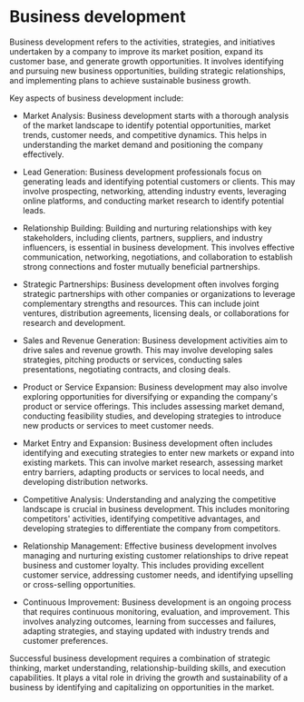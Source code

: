 # Business development

Business development refers to the activities, strategies, and initiatives undertaken by a company to improve its market position, expand its customer base, and generate growth opportunities. It involves identifying and pursuing new business opportunities, building strategic relationships, and implementing plans to achieve sustainable business growth.

Key aspects of business development include:

* Market Analysis: Business development starts with a thorough analysis of the market landscape to identify potential opportunities, market trends, customer needs, and competitive dynamics. This helps in understanding the market demand and positioning the company effectively.

* Lead Generation: Business development professionals focus on generating leads and identifying potential customers or clients. This may involve prospecting, networking, attending industry events, leveraging online platforms, and conducting market research to identify potential leads.

* Relationship Building: Building and nurturing relationships with key stakeholders, including clients, partners, suppliers, and industry influencers, is essential in business development. This involves effective communication, networking, negotiations, and collaboration to establish strong connections and foster mutually beneficial partnerships.

* Strategic Partnerships: Business development often involves forging strategic partnerships with other companies or organizations to leverage complementary strengths and resources. This can include joint ventures, distribution agreements, licensing deals, or collaborations for research and development.

* Sales and Revenue Generation: Business development activities aim to drive sales and revenue growth. This may involve developing sales strategies, pitching products or services, conducting sales presentations, negotiating contracts, and closing deals.

* Product or Service Expansion: Business development may also involve exploring opportunities for diversifying or expanding the company's product or service offerings. This includes assessing market demand, conducting feasibility studies, and developing strategies to introduce new products or services to meet customer needs.

* Market Entry and Expansion: Business development often includes identifying and executing strategies to enter new markets or expand into existing markets. This can involve market research, assessing market entry barriers, adapting products or services to local needs, and developing distribution networks.

* Competitive Analysis: Understanding and analyzing the competitive landscape is crucial in business development. This includes monitoring competitors' activities, identifying competitive advantages, and developing strategies to differentiate the company from competitors.

* Relationship Management: Effective business development involves managing and nurturing existing customer relationships to drive repeat business and customer loyalty. This includes providing excellent customer service, addressing customer needs, and identifying upselling or cross-selling opportunities.

* Continuous Improvement: Business development is an ongoing process that requires continuous monitoring, evaluation, and improvement. This involves analyzing outcomes, learning from successes and failures, adapting strategies, and staying updated with industry trends and customer preferences.

Successful business development requires a combination of strategic thinking, market understanding, relationship-building skills, and execution capabilities. It plays a vital role in driving the growth and sustainability of a business by identifying and capitalizing on opportunities in the market.